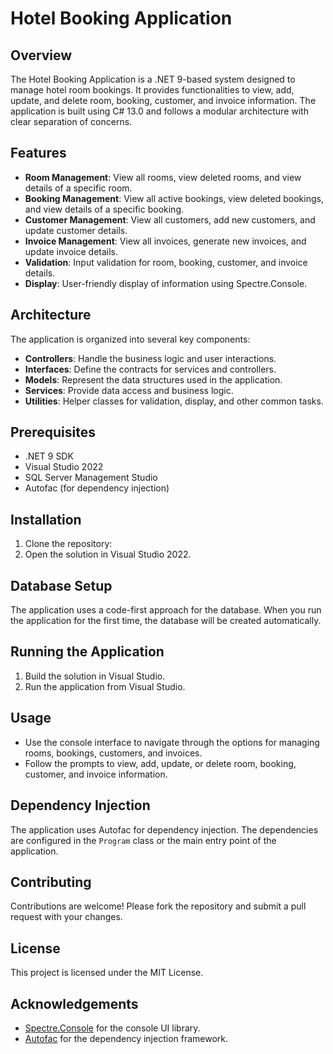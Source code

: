 # Hotel Booking Application

## Overview
The Hotel Booking Application is a .NET 9-based system designed to manage hotel room bookings. It provides functionalities to view, add, update, and delete room, booking, customer, and invoice information. The application is built using C# 13.0 and follows a modular architecture with clear separation of concerns.

## Features
- **Room Management**: View all rooms, view deleted rooms, and view details of a specific room.
- **Booking Management**: View all active bookings, view deleted bookings, and view details of a specific booking.
- **Customer Management**: View all customers, add new customers, and update customer details.
- **Invoice Management**: View all invoices, generate new invoices, and update invoice details.
- **Validation**: Input validation for room, booking, customer, and invoice details.
- **Display**: User-friendly display of information using Spectre.Console.

## Architecture
The application is organized into several key components:

- **Controllers**: Handle the business logic and user interactions.
- **Interfaces**: Define the contracts for services and controllers.
- **Models**: Represent the data structures used in the application.
- **Services**: Provide data access and business logic.
- **Utilities**: Helper classes for validation, display, and other common tasks.

## Prerequisites
- .NET 9 SDK
- Visual Studio 2022
- SQL Server Management Studio
- Autofac (for dependency injection)

## Installation
1. Clone the repository:
2. Open the solution in Visual Studio 2022.

## Database Setup
The application uses a code-first approach for the database. When you run the application for the first time, the database will be created automatically.

## Running the Application
1. Build the solution in Visual Studio.
2. Run the application from Visual Studio.

## Usage
- Use the console interface to navigate through the options for managing rooms, bookings, customers, and invoices.
- Follow the prompts to view, add, update, or delete room, booking, customer, and invoice information.

## Dependency Injection
The application uses Autofac for dependency injection. The dependencies are configured in the `Program` class or the main entry point of the application.

## Contributing
Contributions are welcome! Please fork the repository and submit a pull request with your changes.

## License
This project is licensed under the MIT License.

## Acknowledgements
- [Spectre.Console](https://spectreconsole.net/) for the console UI library.
- [Autofac](https://autofac.org/) for the dependency injection framework.



